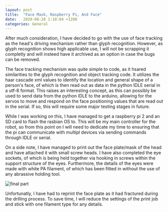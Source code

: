 ```yaml
---
layout: post
title:  "Face Mask, Raspberry Pi, And Face"
date:   2020-08-28 1:18:04 +1200
categories: General
---
```


After much consideration, I have decided to go with the use of face tracking as the head's driving mechanism
 rather than glyph recognition. However, as glyph recognition shows high applicable use, I will not be scrapping it
  completly and will insteed have it archived as an option in case the bugs can be removed.
  
The face tracking mechanism was quite simple to code, as it hsared similarities to the glyph recognition 
and object tracking code. It utilizes the haar cascade xml values to identify the location and general shape of 
a person's face, of which is then read out as data in the python IDLE serial in a utf-8 format. This raises an interesting concept, as 
this can possibly be used to send data from the python IDLE to the arduino, allowing for the servos to move and respond on the face positioning values
that are read out in the serial. If so, this will require some major testing stages in future.

While I was working on this, I have managed to get a raspberry pi 2 and an SD card to flash the rasbian OS to. This will be my main controller for the 
robot, so from this point on I will need to dedicate my time to ensuring that the pi can communicate with multipl devices via sending commands through IDLE or serial.


On a side note, I have managed to print out the face plate/mask of the head and have attached it with small screw heads.
I have also completed the eye sockets, of which is being held together via hooking in screws within the support structure of the eyes. Furthermore,
 the details of the eyes were made with white PA filament, of which has been fitted in without the use of any abrassive holding tool.
 
<img src= "{{site.baseurl}}/assets/Images/finalHead.jpg" alt = "final part">

Unfortunatly, I have had to reprint the face plate as it had fractured during the drilling process. To save time, I will reduce the settings of the print job
 and stick with one filament type for any details.
